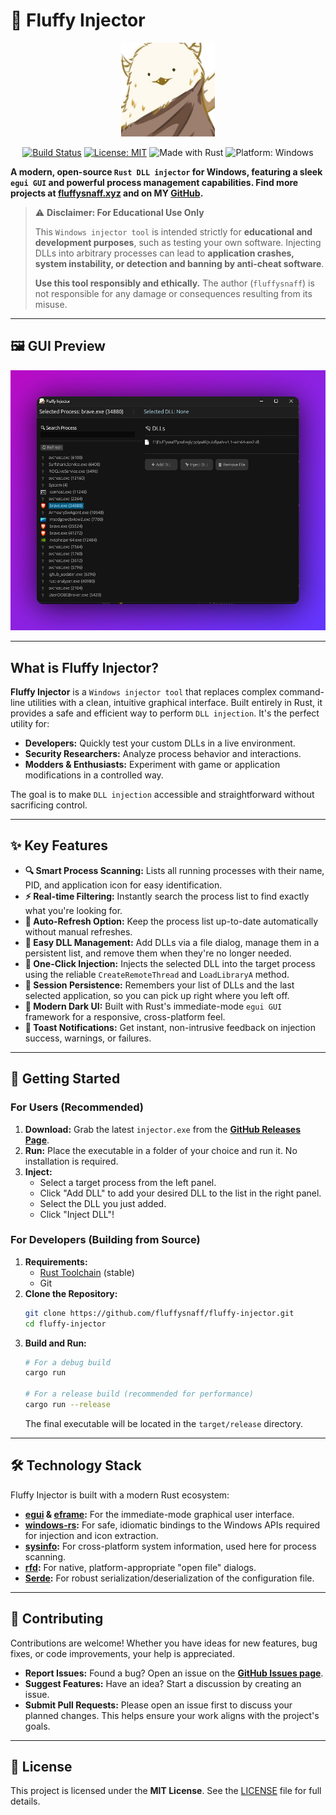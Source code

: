 # 🦀 Fluffy Injector

<p align="center">
  <a href="https://github.com/fluffysnaff/fluffy-injector">
    <img src="https://github.com/fluffysnaff/fluffy-injector/raw/main/assets/icon.png" alt="Fluffy Injector Logo" width="150">
  </a>
</p>

<p align="center">
    <a href="https://github.com/fluffysnaff/fluffy-injector/actions/workflows/rust.yml"><img src="https://github.com/fluffysnaff/fluffy-injector/actions/workflows/rust.yml/badge.svg" alt="Build Status"></a>
    <a href="https://github.com/fluffysnaff/fluffy-injector/blob/main/LICENSE"><img src="https://img.shields.io/badge/License-MIT-blue.svg" alt="License: MIT"></a>
    <img src="https://img.shields.io/badge/Made%20with-Rust-orange.svg" alt="Made with Rust">
    <img src="https://img.shields.io/badge/Platform-Windows-0078D6.svg" alt="Platform: Windows">
</p>

**A modern, open-source `Rust DLL injector` for Windows, featuring a sleek `egui GUI` and powerful process management capabilities. Find more projects at [fluffysnaff.xyz](https://fluffysnaff.xyz) and on MY [GitHub](https://github.com/fluffysnaff).**

> ⚠️ **Disclaimer: For Educational Use Only**
>
> This `Windows injector tool` is intended strictly for **educational and development purposes**, such as testing your own software. Injecting DLLs into arbitrary processes can lead to **application crashes, system instability, or detection and banning by anti-cheat software**.
>
> **Use this tool responsibly and ethically.** The author (`fluffysnaff`) is not responsible for any damage or consequences resulting from its misuse.

---

## 🖼️ GUI Preview

<p align="center">
  <img src="https://github.com/fluffysnaff/fluffy-injector/raw/main/assets/screenshot.png" alt="Fluffy Injector UI Screenshot">
</p>

---

## What is Fluffy Injector?

**Fluffy Injector** is a `Windows injector tool` that replaces complex command-line utilities with a clean, intuitive graphical interface. Built entirely in Rust, it provides a safe and efficient way to perform `DLL injection`. It's the perfect utility for:

*   **Developers:** Quickly test your custom DLLs in a live environment.
*   **Security Researchers:** Analyze process behavior and interactions.
*   **Modders & Enthusiasts:** Experiment with game or application modifications in a controlled way.

The goal is to make `DLL injection` accessible and straightforward without sacrificing control.

---

## ✨ Key Features

*   **🔍 Smart Process Scanning:** Lists all running processes with their name, PID, and application icon for easy identification.
*   **⚡ Real-time Filtering:** Instantly search the process list to find exactly what you're looking for.
*   **🔄 Auto-Refresh Option:** Keep the process list up-to-date automatically without manual refreshes.
*   **📂 Easy DLL Management:** Add DLLs via a file dialog, manage them in a persistent list, and remove them when they're no longer needed.
*   **🚀 One-Click Injection:** Injects the selected DLL into the target process using the reliable `CreateRemoteThread` and `LoadLibraryA` method.
*   **💾 Session Persistence:** Remembers your list of DLLs and the last selected application, so you can pick up right where you left off.
*   **🎨 Modern Dark UI:** Built with Rust's immediate-mode `egui GUI` framework for a responsive, cross-platform feel.
*   **🔔 Toast Notifications:** Get instant, non-intrusive feedback on injection success, warnings, or failures.

---

## 🚀 Getting Started

### For Users (Recommended)

1.  **Download:** Grab the latest `injector.exe` from the [**GitHub Releases Page**](https://github.com/fluffysnaff/fluffy-injector/releases).
2.  **Run:** Place the executable in a folder of your choice and run it. No installation is required.
3.  **Inject:**
    *   Select a target process from the left panel.
    *   Click "Add DLL" to add your desired DLL to the list in the right panel.
    *   Select the DLL you just added.
    *   Click "Inject DLL"!

### For Developers (Building from Source)

1.  **Requirements:**
    *   [Rust Toolchain](https://rustup.rs/) (stable)
    *   Git
2.  **Clone the Repository:**
    ```bash
    git clone https://github.com/fluffysnaff/fluffy-injector.git
    cd fluffy-injector
    ```
3.  **Build and Run:**
    ```bash
    # For a debug build
    cargo run
    
    # For a release build (recommended for performance)
    cargo run --release 
    ```
    The final executable will be located in the `target/release` directory.

---

## 🛠️ Technology Stack

Fluffy Injector is built with a modern Rust ecosystem:

*   **[egui](https://github.com/emilk/egui) & [eframe](https://github.com/emilk/egui/tree/master/crates/eframe):** For the immediate-mode graphical user interface.
*   **[windows-rs](https://github.com/microsoft/windows-rs):** For safe, idiomatic bindings to the Windows APIs required for injection and icon extraction.
*   **[sysinfo](https://github.com/GuillaumeGomez/sysinfo):** For cross-platform system information, used here for process scanning.
*   **[rfd](https://github.com/PolyMeilex/rfd):** For native, platform-appropriate "open file" dialogs.
*   **[Serde](https://serde.rs/):** For robust serialization/deserialization of the configuration file.

---

## 🤝 Contributing

Contributions are welcome! Whether you have ideas for new features, bug fixes, or code improvements, your help is appreciated.

*   **Report Issues:** Found a bug? Open an issue on the [**GitHub Issues page**](https://github.com/fluffysnaff/fluffy-injector/issues).
*   **Suggest Features:** Have an idea? Start a discussion by creating an issue.
*   **Submit Pull Requests:** Please open an issue first to discuss your planned changes. This helps ensure your work aligns with the project's goals.

---

## 📜 License

This project is licensed under the **MIT License**. See the [LICENSE](https://github.com/fluffysnaff/fluffy-injector/blob/main/LICENSE) file for full details.